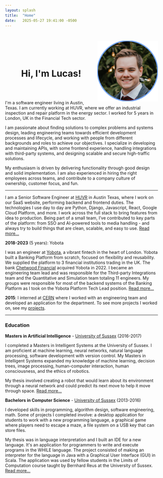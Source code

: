 ```yaml
---
layout: splash
title:  "Home"
date:   2025-05-27 19:41:00 -0500
---
```


<div style="margin-bottom:5em">

  <img src="/assets/img/headshot-blue-outline.png" id="headshot" heigh="200" width="200" style="float:right">

  <h3 style="text-align:center;padding-top:3em;font-size:30px">Hi, I'm Lucas!</h3>

</div>

I'm a software engineer living in Austin, Texas. I am currently working at HUVR, where we offer an industrial  inspection and repair platform in the energy sector. I worked for 5 years in London, UK in the Financial Tech sector.
<!-- 
I progressed from a development position to leading multiple teams of engineers responsible for most of the backend systems of our Banking Platform.
-->

I am passionate about finding solutions to complex problems and systems design, leading engineering teams towards efficient development processes and lifecycle, and working with people from different backgrounds and roles to achieve our objectives. I specialize in developing and maintaining APIs, with some frontend experience, handling integrations with third-party systems, and designing scalable and secure high-traffic solutions.

My enthusiasm is driven by delivering functionality through good design and solid implementation. I am also experienced in hiring the right employees across teams, and contribute to a company culture of ownership, customer focus, and fun.

---

<script>
  document.write(`<h3>Work experience: ${new Date().getFullYear() - 2018} years</h3>`);
</script>

<script>
  document.write(`<p><strong>2023-Present</strong> (${new Date().getFullYear() - 2023} years): HUVR</p>`);
</script>

I am a Senior Software Engineer at [HUVR](https://www.huvrdata.com) in Austin Texas, where I work on our SaaS website, performing backend and frontend duties. The technologies I use day to day are Python, Django, Javascript, React, Google Cloud Platform, and more. I work across the full stack to bring features from idea to production. Being part of a small team, I’ve contributed to key parts of the platform: from SSO and AI-powered tools to media handling - and always try to build things that are clean, scalable, and easy to use. [Read more...](/career/)

**2018-2023** (5 years): Yobota

I was an engineer at [Yobota](https://www.yobota.com/), a vibrant fintech in the heart of London. Yobota built a Banking Platform from scratch, focused on flexibility and reusability. We supplied the platform to 3 financial institutions trading in the UK. The bank [Chetwood Financial](https://www.chetwood.co) acquired Yobota in 2022. I became an engineering team lead and was responsible for the Third-party Integrations team and the Quantitative and Simulation team totaling 11 engineers. My groups were responsible for most of the backend systems of the Banking Platform as I took on the Yobota Platform Tech Lead position. [Read more...](/career/#engineering-team-lead--chetwood-financial-2022-2023)

**2015**: I interned at [CERN](https://home.cern) where I worked with an engineering team and developed an application for the department. To see more projects I worked on, see my [projects](/projects/).


---

### Education

**Masters in Artificial Intelligence** - [University of Sussex](https://www.sussex.ac.uk) (2016-2017)

I completed a Masters in Intelligent Systems at the University of Sussex. I am proficient at machine learning, neural networks, natural language processing, software development with version control. My Masters in Intelligent Systems expanded my knowledge of machine learning, decision trees, image processing, human-computer interaction, human consciousness, and the ethics of robotics.

My thesis involved creating a robot that would learn about its environment through a neural network and could predict its next move to help it move through space. [Read more...](/projects/sleep-wake)

**Bachelors in Computer Science** - [University of Sussex](https://www.sussex.ac.uk) (2013-2016)

I developed skills in programming, algorithm design, software engineering, math. Some of projects I completed involve: a desktop application for students to work with a new programming language, a graphical game where players need to escape a maze, a file system on a USB key that can store files.

My thesis was in language interpretation and I built an IDE for a new language. It's an application for programmers to write and execute programs in the WHILE language. The project consisted of making an interpreter for the language in Java with a Graphical User Interface (GUI) in Scala. The application was used by fellow students in the Limits of Computation course taught by Bernhard Reus at the University of Sussex. [Read more...](/projects/SWhile)
